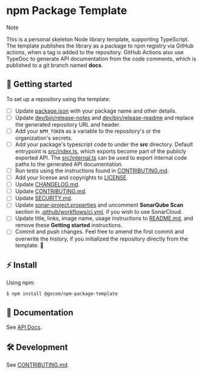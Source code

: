 npm Package Template
=====

> [!NOTE]
> This is a personal skeleton Node library template, supporting TypeScript. The template publishes the library as a
> package to npm registry  via GitHub actions, when a tag is added to the repository. GitHub Actions also use TypeDoc
> to generate API documentation from the code comments, which is published to a git branch named **docs**.

<!-- Add description here -->

🎺 Getting started
-----

To set up a repository using the template:

* [ ] Update [package.json](./package.json) with your package name and other details.
* [ ] Update [dev/bin/release-notes](./dev/bin/release-notes) and [dev/bin/release-readme](./dev/bin/release-readme) and replace the generated repository URL and header.
* [ ] Add your `NPM_TOKEN` as a variable to the repository's or the organization's secrets.
* [ ] Add your package's typescript code to under the **src** directory. Default entrypoint is [src/index.ts](./src/index.ts), which exports become part of the publicly exported API. The [src/internal.ts](./src/internal.ts) can be used to export internal code paths to the generated API documentation.
* [ ] Run tests using the instructions found in [CONTRIBUTING.md](./CONTRIBUTING.md).
* [ ] Add your license and copyrights to [LICENSE](./LICENSE).
* [ ] Update [CHANGELOG.md](./CHANGELOG.md).
* [ ] Update [CONTRIBUTING.md](./CONTRIBUTING.md).
* [ ] Update [SECURITY.md](./SECURITY.md).
* [ ] Update [sonar-project.properties](./sonar-project.properties) and uncomment **SonarQube Scan** section in [.github/workflows/ci.yml](.github/workflows/ci.yml), if you wish to use SonarCloud.
* [ ] Update title, links, image name, usage instructions to [README.md](./README.md), and remove these **Getting started** instructions.
* [ ] Commit and push changes. Feel free to amend the first commit and overwrite the history, if you initialized the repository directly from the template. 🎉

⚡ Install
-----

Using npm:

```shell
$ npm install @gocom/npm-package-template
```

📖 Documentation
-----

See [API Docs](https://github.com/gocom/npm-package-template/blob/docs/main/Public/API.md).

🛠️ Development
-----

See [CONTRIBUTING.md](https://github.com/gocom/npm-package-template/blob/main/CONTRIBUTING.md).
